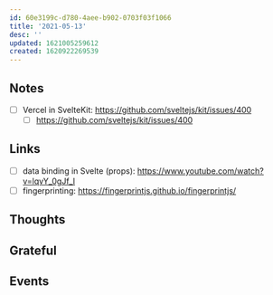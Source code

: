 ```yaml
---
id: 60e3199c-d780-4aee-b902-0703f03f1066
title: '2021-05-13'
desc: ''
updated: 1621005259612
created: 1620922269539
---
```


## Notes

- [ ] Vercel in SvelteKit: https://github.com/sveltejs/kit/issues/400
  - [ ] https://github.com/sveltejs/kit/issues/400

## Links

- [ ] data binding in Svelte (props):
      https://www.youtube.com/watch?v=lqvY_0gJf_I
- [ ] fingerprinting: https://fingerprintjs.github.io/fingerprintjs/

## Thoughts

## Grateful

## Events
